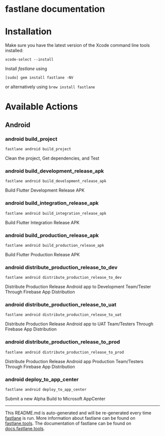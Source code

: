 fastlane documentation
================
# Installation

Make sure you have the latest version of the Xcode command line tools installed:

```
xcode-select --install
```

Install _fastlane_ using
```
[sudo] gem install fastlane -NV
```
or alternatively using `brew install fastlane`

# Available Actions
## Android
### android build_project
```
fastlane android build_project
```
Clean the project, Get dependencies, and Test
### android build_development_release_apk
```
fastlane android build_development_release_apk
```
Build Flutter Development Release APK
### android build_integration_release_apk
```
fastlane android build_integration_release_apk
```
Build Flutter Integration Release APK
### android build_production_release_apk
```
fastlane android build_production_release_apk
```
Build Flutter Production Release APK
### android distribute_production_release_to_dev
```
fastlane android distribute_production_release_to_dev
```
Distribute Production Release Android app to Development Team/Tester Through Firebase App Distribution
### android distribute_production_release_to_uat
```
fastlane android distribute_production_release_to_uat
```
Distribute Production Release Android app to UAT Team/Testers Through Firebase App Distribution
### android distribute_production_release_to_prod
```
fastlane android distribute_production_release_to_prod
```
Distribute Production Release Android app Production Team/Testers Through Firebase App Distribution
### android deploy_to_app_center
```
fastlane android deploy_to_app_center
```
Submit a new Alpha Build to Microsoft AppCenter

----

This README.md is auto-generated and will be re-generated every time [fastlane](https://fastlane.tools) is run.
More information about fastlane can be found on [fastlane.tools](https://fastlane.tools).
The documentation of fastlane can be found on [docs.fastlane.tools](https://docs.fastlane.tools).
